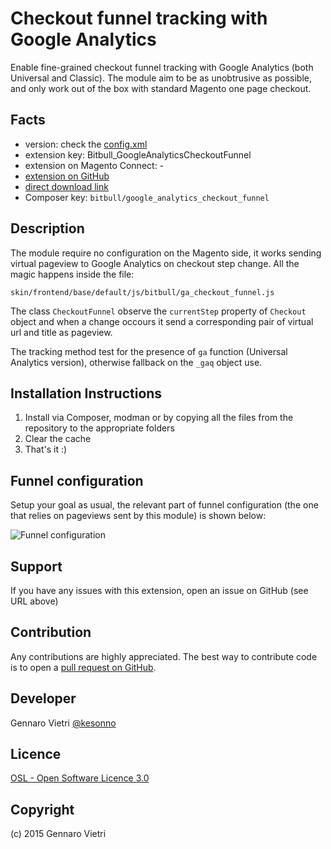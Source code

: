 # Checkout funnel tracking with Google Analytics
Enable fine-grained checkout funnel tracking with Google Analytics (both Universal and Classic). 
The module aim to be as unobtrusive as possible, and only work out of the box with standard Magento one page checkout.

## Facts
- version: check the [config.xml](https://github.com/bitbull-team/google-analytics-checkout-funnel/blob/master/src/app/code/community/Bitbull/GoogleAnalyticsCheckoutFunnel/etc/config.xml)
- extension key: Bitbull_GoogleAnalyticsCheckoutFunnel
- extension on Magento Connect: -
- [extension on GitHub](https://github.com/bitbull-team/google-analytics-checkout-funnel)
- [direct download link](https://github.com/bitbull-team/google-analytics-checkout-funnel/zipball/master)
- Composer key: `bitbull/google_analytics_checkout_funnel`

## Description

The module require no configuration on the Magento side, it works sending virtual pageview to Google Analytics on checkout step change.
All the magic happens inside the file:

`skin/frontend/base/default/js/bitbull/ga_checkout_funnel.js`

The class `CheckoutFunnel` observe the `currentStep` property of `Checkout` object and when a change occours it send a corresponding pair of virtual url and title as pageview.

The tracking method test for the presence of `ga` function (Universal Analytics version), otherwise fallback on the `_gaq` object use.

## Installation Instructions

1. Install via Composer, modman or by copying all the files from the repository to the appropriate folders
2. Clear the cache
3. That's it :)

## Funnel configuration

Setup your goal as usual, the relevant part of funnel configuration (the one that relies on pageviews sent by this module) is shown below:

![Funnel configuration](https://dl.dropboxusercontent.com/u/975953/google_analytics_checkout_funnel_configuration_full.png)

## Support

If you have any issues with this extension, open an issue on GitHub (see URL above)

## Contribution

Any contributions are highly appreciated. The best way to contribute code is to open a
[pull request on GitHub](https://help.github.com/articles/using-pull-requests).

## Developer

Gennaro Vietri
[@kesonno](https://twitter.com/kesonno)

## Licence

[OSL - Open Software Licence 3.0](http://opensource.org/licenses/osl-3.0.php)

## Copyright

(c) 2015 Gennaro Vietri
